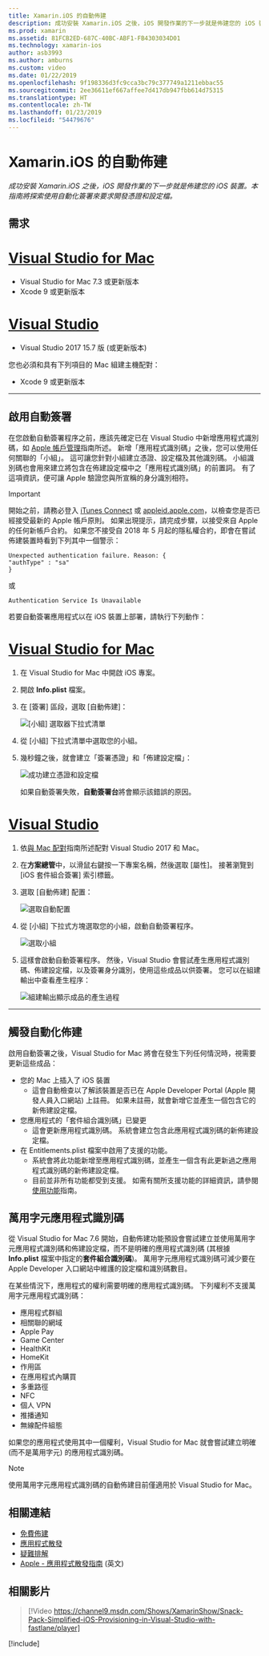 ```yaml
---
title: Xamarin.iOS 的自動佈建
description: 成功安裝 Xamarin.iOS 之後，iOS 開發作業的下一步就是佈建您的 iOS 裝置。 本指南將探索使用自動化簽署來要求開發憑證和設定檔。
ms.prod: xamarin
ms.assetid: 81FCB2ED-687C-40BC-ABF1-FB4303034D01
ms.technology: xamarin-ios
author: asb3993
ms.author: amburns
ms.custom: video
ms.date: 01/22/2019
ms.openlocfilehash: 9f198336d3fc9cca3bc79c377749a1211ebbac55
ms.sourcegitcommit: 2ee36611ef667affee7d417db947fbb614d75315
ms.translationtype: HT
ms.contentlocale: zh-TW
ms.lasthandoff: 01/23/2019
ms.locfileid: "54479676"
---
```

# <a name="automatic-provisioning-for-xamarinios"></a>Xamarin.iOS 的自動佈建

_成功安裝 Xamarin.iOS 之後，iOS 開發作業的下一步就是佈建您的 iOS 裝置。本指南將探索使用自動化簽署來要求開發憑證和設定檔。_

## <a name="requirements"></a>需求

# <a name="visual-studio-for-mactabmacos"></a>[Visual Studio for Mac](#tab/macos)

- Visual Studio for Mac 7.3 或更新版本
- Xcode 9 或更新版本

# <a name="visual-studiotabwindows"></a>[Visual Studio](#tab/windows)

- Visual Studio 2017 15.7 版 (或更新版本)

您也必須和具有下列項目的 Mac 組建主機配對：

- Xcode 9 或更新版本

-----

## <a name="enabling-automatic-signing"></a>啟用自動簽署

在您啟動自動簽署程序之前，應該先確定已在 Visual Studio 中新增應用程式識別碼，如 [Apple 帳戶管理](~/cross-platform/macios/apple-account-management.md)指南所述。 新增「應用程式識別碼」之後，您可以使用任何關聯的「小組」。 這可讓您針對小組建立憑證、設定檔及其他識別碼。 小組識別碼也會用來建立將包含在佈建設定檔中之「應用程式識別碼」的前置詞。 有了這項資訊，便可讓 Apple 驗證您與所宣稱的身分識別相符。

> [!IMPORTANT]
> 開始之前，請務必登入 [iTunes Connect](https://itunesconnect.apple.com/) 或 [appleid.apple.com](https://appleid.apple.com)，以檢查您是否已經接受最新的 Apple 帳戶原則。 如果出現提示，請完成步驟，以接受來自 Apple 的任何新帳戶合約。 如果您不接受自 2018 年 5 月起的隱私權合約，即會在嘗試佈建裝置時看到下列其中一個警示：
> ```
> Unexpected authentication failure. Reason: {
> "authType" : "sa"
> }
> ```
> 或
> ```
> Authentication Service Is Unavailable
> ```

若要自動簽署應用程式以在 iOS 裝置上部署，請執行下列動作：

# <a name="visual-studio-for-mactabmacos"></a>[Visual Studio for Mac](#tab/macos)

1. 在 Visual Studio for Mac 中開啟 iOS 專案。

2. 開啟 **Info.plist** 檔案。

3. 在 [簽署] 區段，選取 [自動佈建]：

    ![[小組] 選取器下拉式清單](automatic-provisioning-images/image2.png)

4. 從 [小組] 下拉式清單中選取您的小組。

6. 幾秒鐘之後，就會建立「簽署憑證」和「佈建設定檔」：

    ![成功建立憑證和設定檔](automatic-provisioning-images/image5.png)

    如果自動簽署失敗，**自動簽署台**將會顯示該錯誤的原因。

# <a name="visual-studiotabwindows"></a>[Visual Studio](#tab/windows)

1. 依[與 Mac 配對](~/ios/get-started/installation/windows/connecting-to-mac/index.md)指南所述配對 Visual Studio 2017 和 Mac。

2. 在**方案總管**中，以滑鼠右鍵按一下專案名稱，然後選取 [屬性]。 接著瀏覽到 [iOS 套件組合簽署] 索引標籤。

3. 選取 [自動佈建] 配置：

    ![選取自動配置](automatic-provisioning-images/prov4.png)

4. 從 [小組] 下拉式方塊選取您的小組，啟動自動簽署程序。

    ![選取小組](automatic-provisioning-images/prov3.png)

4. 這樣會啟動自動簽署程序。 然後，Visual Studio 會嘗試產生應用程式識別碼、佈建設定檔，以及簽署身分識別，使用這些成品以供簽署。 您可以在組建輸出中查看產生程序：

    ![組建輸出顯示成品的產生過程](automatic-provisioning-images/prov5.png)

-----

## <a name="triggering-automatic-provisioning"></a>觸發自動化佈建

啟用自動簽署之後，Visual Studio for Mac 將會在發生下列任何情況時，視需要更新這些成品：

* 您的 Mac 上插入了 iOS 裝置
    - 這會自動檢查以了解該裝置是否已在 Apple Developer Portal (Apple 開發人員入口網站) 上註冊。 如果未註冊，就會新增它並產生一個包含它的新佈建設定檔。
* 您應用程式的「套件組合識別碼」已變更
    - 這會更新應用程式識別碼。 系統會建立包含此應用程式識別碼的新佈建設定檔。
* 在 Entitlements.plist 檔案中啟用了支援的功能。
    - 系統會將此功能新增至應用程式識別碼，並產生一個含有此更新過之應用程式識別碼的新佈建設定檔。
    - 目前並非所有功能都受到支援。 如需有關所支援功能的詳細資訊，請參閱[使用功能](~/ios/deploy-test/provisioning/capabilities/index.md)指南。

## <a name="wildcard-app-ids"></a>萬用字元應用程式識別碼

從 Visual Studio for Mac 7.6 開始，自動佈建功能預設會嘗試建立並使用萬用字元應用程式識別碼和佈建設定檔，而不是明確的應用程式識別碼 (其根據 **Info.plist** 檔案中指定的**套件組合識別碼**)。 萬用字元應用程式識別碼可減少要在 Apple Developer 入口網站中維護的設定檔和識別碼數目。

在某些情況下，應用程式的權利需要明確的應用程式識別碼。 下列權利不支援萬用字元應用程式識別碼：

- 應用程式群組
- 相關聯的網域
- Apple Pay
- Game Center
- HealthKit
- HomeKit
- 作用區
- 在應用程式內購買
- 多重路徑
- NFC
- 個人 VPN
- 推播通知
- 無線配件組態

如果您的應用程式使用其中一個權利，Visual Studio for Mac 就會嘗試建立明確 (而不是萬用字元) 的應用程式識別碼。

> [!NOTE]
> 使用萬用字元應用程式識別碼的自動佈建目前僅適用於 Visual Studio for Mac。

## <a name="related-links"></a>相關連結

- [免費佈建](~/ios/get-started/installation/device-provisioning/free-provisioning.md)
- [應用程式散發](~/ios/deploy-test/app-distribution/index.md)
- [疑難排解](~/ios/deploy-test/troubleshooting.md)
- [Apple - 應用程式散發指南](https://developer.apple.com/library/ios/documentation/IDEs/Conceptual/AppDistributionGuide/Introduction/Introduction.html) \(英文\)

## <a name="related-video"></a>相關影片

> [!Video https://channel9.msdn.com/Shows/XamarinShow/Snack-Pack-Simplified-iOS-Provisioning-in-Visual-Studio-with-fastlane/player]

[!include[](~/essentials/includes/xamarin-show-essentials.md)]
